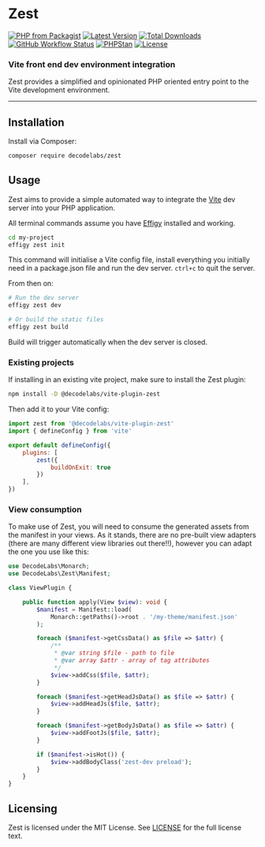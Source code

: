 # Zest

[![PHP from Packagist](https://img.shields.io/packagist/php-v/decodelabs/zest?style=flat)](https://packagist.org/packages/decodelabs/zest)
[![Latest Version](https://img.shields.io/packagist/v/decodelabs/zest.svg?style=flat)](https://packagist.org/packages/decodelabs/zest)
[![Total Downloads](https://img.shields.io/packagist/dt/decodelabs/zest.svg?style=flat)](https://packagist.org/packages/decodelabs/zest)
[![GitHub Workflow Status](https://img.shields.io/github/actions/workflow/status/decodelabs/zest/integrate.yml?branch=develop)](https://github.com/decodelabs/zest/actions/workflows/integrate.yml)
[![PHPStan](https://img.shields.io/badge/PHPStan-enabled-44CC11.svg?longCache=true&style=flat)](https://github.com/phpstan/phpstan)
[![License](https://img.shields.io/packagist/l/decodelabs/zest?style=flat)](https://packagist.org/packages/decodelabs/zest)

### Vite front end dev environment integration

Zest provides a simplified and opinionated PHP oriented entry point to the Vite development environment.

---

## Installation

Install via Composer:

```bash
composer require decodelabs/zest
```

## Usage

Zest aims to provide a simple automated way to integrate the [Vite](https://vitejs.dev/) dev server into your PHP application.

All terminal commands assume you have [Effigy](https://github.com/decodelabs/effigy) installed and working.

```bash
cd my-project
effigy zest init
```

This command will initialise a Vite config file, install everything you initially need in a package.json file and run the dev server. `ctrl+c` to quit the server.

From then on:

```bash
# Run the dev server
effigy zest dev

# Or build the static files
effigy zest build
```

Build will trigger automatically when the dev server is closed.


### Existing projects

If installing in an existing vite project, make sure to install the Zest plugin:

```bash
npm install -D @decodelabs/vite-plugin-zest
```

Then add it to your Vite config:

```javascript
import zest from '@decodelabs/vite-plugin-zest'
import { defineConfig } from 'vite'

export default defineConfig({
    plugins: [
        zest({
            buildOnExit: true
        })
    ],
})
```



### View consumption

To make use of Zest, you will need to consume the generated assets from the manifest in your views.
As it stands, there are no pre-built view adapters (there are many different view libraries out there!!), however you can adapt the one you use like this:

```php
use DecodeLabs\Monarch;
use DecodeLabs\Zest\Manifest;

class ViewPlugin {

    public function apply(View $view): void {
        $manifest = Manifest::load(
            Monarch::getPaths()->root . '/my-theme/manifest.json'
        );

        foreach ($manifest->getCssData() as $file => $attr) {
            /**
             * @var string $file - path to file
             * @var array $attr - array of tag attributes
             */
            $view->addCss($file, $attr);
        }

        foreach ($manifest->getHeadJsData() as $file => $attr) {
            $view->addHeadJs($file, $attr);
        }

        foreach ($manifest->getBodyJsData() as $file => $attr) {
            $view->addFootJs($file, $attr);
        }

        if ($manifest->isHot()) {
            $view->addBodyClass('zest-dev preload');
        }
    }
}
```



## Licensing

Zest is licensed under the MIT License. See [LICENSE](./LICENSE) for the full license text.
